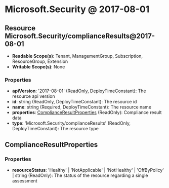 # Microsoft.Security @ 2017-08-01

## Resource Microsoft.Security/complianceResults@2017-08-01
* **Readable Scope(s)**: Tenant, ManagementGroup, Subscription, ResourceGroup, Extension
* **Writable Scope(s)**: None
### Properties
* **apiVersion**: '2017-08-01' (ReadOnly, DeployTimeConstant): The resource api version
* **id**: string (ReadOnly, DeployTimeConstant): The resource id
* **name**: string (Required, DeployTimeConstant): The resource name
* **properties**: [ComplianceResultProperties](#complianceresultproperties) (ReadOnly): Compliance result data
* **type**: 'Microsoft.Security/complianceResults' (ReadOnly, DeployTimeConstant): The resource type

## ComplianceResultProperties
### Properties
* **resourceStatus**: 'Healthy' | 'NotApplicable' | 'NotHealthy' | 'OffByPolicy' | string (ReadOnly): The status of the resource regarding a single assessment

